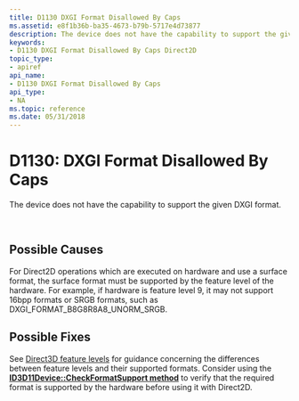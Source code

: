 ```yaml
---
title: D1130 DXGI Format Disallowed By Caps
ms.assetid: e8f1b36b-ba35-4673-b79b-5717e4d73877
description: The device does not have the capability to support the given DXGI format.
keywords:
- D1130 DXGI Format Disallowed By Caps Direct2D
topic_type:
- apiref
api_name:
- D1130 DXGI Format Disallowed By Caps
api_type:
- NA
ms.topic: reference
ms.date: 05/31/2018
---
```


# D1130: DXGI Format Disallowed By Caps

The device does not have the capability to support the given DXGI format.






 

## Possible Causes

For Direct2D operations which are executed on hardware and use a surface format, the surface format must be supported by the feature level of the hardware. For example, if hardware is feature level 9, it may not support 16bpp formats or SRGB formats, such as DXGI\_FORMAT\_B8G8R8A8\_UNORM\_SRGB.

## Possible Fixes

See [Direct3D feature levels](/previous-versions/windows/apps/hh994923(v=win.10)) for guidance concerning the differences between feature levels and their supported formats. Consider using the [**ID3D11Device::CheckFormatSupport method**](/windows/desktop/api/d3d11/nf-d3d11-id3d11device-checkformatsupport) to verify that the required format is supported by the hardware before using it with Direct2D.

 

 

